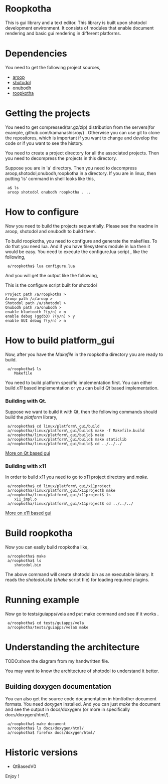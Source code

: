 Roopkotha
=========

This is gui library and a text editor. This library is built upon shotodol development environment. It consists of modules that enable document rendering and basic gui rendering in different platforms.

Dependencies
============

You need to get the following project sources,

- [aroop](https://github.com/kamanashisroy/aroop)
- [shotodol](https://github.com/kamanashisroy/shotodol)
- [onubodh](https://github.com/kamanashisroy/onubodh)
- [roopkotha](https://github.com/kamanashisroy/roopkotha)


Getting the projects
====================

You need to get compressed(tar.gz/zip) distribution from the servers(for example, github.com/kamanashisroy/) .
Otherwise you can use git to clone the repositores, which is important if you want to change and develop the code
or if you want to see the history.

You need to create a project directory for all the associated projects. Then you need to decompress the projects in this
directory.

Suppose you are in 'a' directory. Then you need to decompress aroop,shotodol,onubodh,roopkotha in a directory.
If you are in linux, then putting 'ls' command in shell looks like this,

```
 a$ ls 
 aroop shotodol onubodh roopkotha . .. 
```


How to configure
===============

Now you need to build the projects sequentially. Please see the readme in aroop, shotodol and onubodh to build them.

To build roopkotha, you need to configure and generate the makefiles. To do that you need lua. And if you have 
filesystems module in lua then it would be easy. You need to execute the configure.lua script , like the following,

```
 a/roopkotha$ lua configure.lua
```

And you will get the output like the following,

This is the configure script built for shotodol
```
Project path /a/roopkotha > 
Aroop path /a/aroop > 
Shotodol path /a/shotodol > 
Onubodh path /a/onubodh > 
enable bluetooth ?(y/n) > n
enable debug (ggdb3) ?(y/n) > y
enable GUI debug ?(y/n) > n
```

How to build platform\_gui
======================

Now, after you have the _Makefile_ in the roopkotha directory you are ready to build.
```
 a/roopkotha$ ls
	Makefile
```
You need to build platform specific implementation first. You can either build _x11_ based implementation or you can build _Qt_ based implementation.

### Building with Qt.

Suppose we want to build it with Qt, then the following commands should build the _platform_ library,

```
 a/roopkotha$ cd linux/platform\_gui/build
 a/roopkotha/linux/platform\_gui/build$ make -f Makefile.build
 a/roopkotha/linux/platform\_gui/build$ make
 a/roopkotha/linux/platform\_gui/build$ make staticlib
 a/roopkotha/linux/platform\_gui/build$ cd ../../../
```
<a href="linux/platform_gui/qtproject/README.md">More on Qt based gui</a>

### Building with x11

In order to build x11 you need to go to x11 project directory and _make_.

```
 a/roopkotha$ cd linux/platform\_gui/x11project
 a/roopkotha/linux/platform\_gui/x11project$ make
 a/roopkotha/linux/platform\_gui/x11project$ ls
	x11_impl.o
 a/roopkotha/linux/platform\_gui/x11project$ cd ../../../
```
<a href="linux/platform_gui/x11project/README.md">More on x11 based gui</a>

Build roopkotha
==============

Now you can easily build roopkotha like,

```
 a/roopkotha$ make
 a/roopkotha$ ls
	shotodol.bin
```

The above command will create shotodol.bin as an executable binary. It reads the _shotodol.ske_ (_shake_ script file) for loading required
plugins. 

Running example
=============

Now go to tests/guiapps/vela and put make command and see if it works .

```
 a/roopkotha$ cd tests/guiapps/vela
 a/roopkotha/tests/guiapps/vela$ make
```

Understanding the architecture
==============================

TODO:show the diagram from my handwritten file.

You may want to know the architecture of shotodol to understand it better.

## Building doxygen documentation

You can also get the source code documentation in html/other document formats. You need _doxygen_ installed. And you can just _make_ the document and
see the output in docs/doxygen/ (or more in specifically docs/doxygen/html/).
```
 a/roopkotha$ make document 
 a/roopkotha$ ls docs/doxygen/html/ 
 a/roopkotha$ firefox docs/doxygen/html/
```

Historic versions
=================

 - QtBasedV0



Enjoy !


